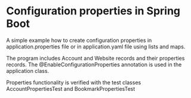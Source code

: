 # Configuration properties in Spring Boot
A simple example how to create configuration properties in application.properties file or in application.yaml file using lists and maps.

The program includes Account and Website records and their properties records. The @EnableConfigurationProperties annotation is used in the application class.

Properties functionality is verified with the test classes AccountPropertiesTest and BookmarkPropertiesTest
